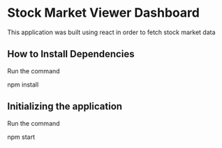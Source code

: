 # Stock Market Viewer Dashboard

This application was built using react in order to fetch stock market data

## How to Install Dependencies

Run the command 

npm install


## Initializing the application
Run the command 

npm start
